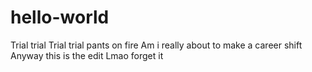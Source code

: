 # hello-world
Trial trial
Trial trial pants on fire
Am i really about to make a career shift
Anyway this is the edit
Lmao forget it
